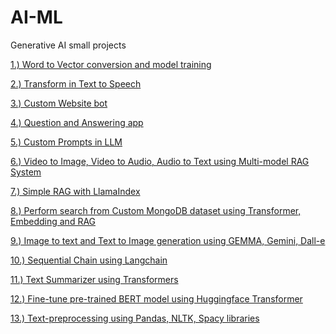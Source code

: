 # AI-ML

Generative AI small projects

<a href="https://github.com/paresha05/AI-ML/tree/main/Word2Vec%20">1.) Word to Vector conversion and model training</a>

<a href="https://github.com/paresha05/AI-ML/tree/main/Text-to-Speech">2.) Transform in Text to Speech</a>

<a href="https://github.com/paresha05/AI-ML/blob/main/custom-chatbot/custom_website_chatbot.ipynb">3.) Custom Website bot</a>

<a href="https://github.com/paresha05/AI-ML/tree/main/LangChain%20Q%26A%20App">4.) Question and Answering app</a>

<a href="https://github.com/paresha05/AI-ML/blob/main/custom-chatbot/Prompts_in_LLMs.ipynb">5.) Custom Prompts in LLM</a>

<a href="https://github.com/paresha05/AI-ML/blob/main/LLMs/Multmodel_RAG_System_for_video_processing.ipynb">6.) Video to Image, Video to Audio, Audio to Text using Multi-model RAG System</a>

<a href="https://github.com/paresha05/AI-ML/blob/main/LLMs/RAG_APP_Using_LLamaindex_and_Mistral.ipynb">7.) Simple RAG with LlamaIndex</a>

<a href="https://github.com/paresha05/AI-ML/tree/main/RAG">8.) Perform search from Custom MongoDB dataset using Transformer, Embedding and RAG</a>

<a href="https://github.com/paresha05/AI-ML/blob/main/HuggingFace-Transformers/HugginFace-APIs-opensource.ipynb">9.) Image to text and Text to Image generation using GEMMA, Gemini, Dall-e</a>

<a href="https://github.com/paresha05/AI-ML/blob/main/HuggingFace-Transformers/LangChain_app_implementation.ipynb">10.) Sequential Chain using Langchain</a>

<a href="https://github.com/paresha05/AI-ML/blob/main/HuggingFace-Transformers/Text_Summarizer_project.ipynb">11.) Text Summarizer using Transformers</a>

<a href="https://github.com/paresha05/AI-ML/blob/main/HuggingFace-Transformers/huggingface_transformer.ipynb">12.) Fine-tune pre-trained BERT model using Huggingface Transformer</a>

<a href="https://github.com/paresha05/AI-ML/blob/main/HuggingFace-Transformers/text_preprocessing.ipynb">13.) Text-preprocessing using Pandas, NLTK, Spacy libraries</a>
